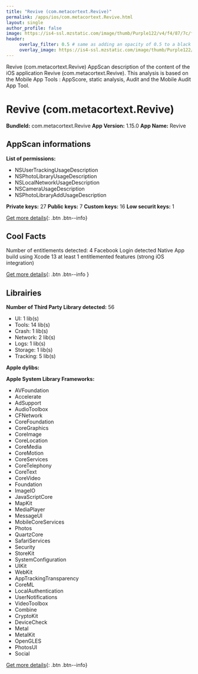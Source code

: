 ```yaml
---
title: "Revive (com.metacortext.Revive)"
permalink: /apps/ios/com.metacortext.Revive.html
layout: single
author_profile: false
image: https://is4-ssl.mzstatic.com/image/thumb/Purple122/v4/f4/87/7c/f4877c6e-10a7-1efc-abcd-c9c2e19d0fc8/AppIcon-0-1x_U007emarketing-0-5-0-85-220.png/512x512bb.jpg
header: 
     overlay_filter: 0.5 # same as adding an opacity of 0.5 to a black background
     overlay_image: https://is4-ssl.mzstatic.com/image/thumb/Purple122/v4/f4/87/7c/f4877c6e-10a7-1efc-abcd-c9c2e19d0fc8/AppIcon-0-1x_U007emarketing-0-5-0-85-220.png/512x512bb.jpg
---
```

Revive (com.metacortext.Revive) AppScan description of the content of the iOS application Revive (com.metacortext.Revive). This analysis is based on the Mobile App Tools : AppScore, static analysis, Audit and the Mobile Audit App Tool.

# Revive (com.metacortext.Revive)

**BundleId:** com.metacortext.Revive
**App Version:** 1.15.0
**App Name:** Revive


## AppScan informations 

**List of permissions:** 
- NSUserTrackingUsageDescription
- NSPhotoLibraryUsageDescription
- NSLocalNetworkUsageDescription
- NSCameraUsageDescription
- NSPhotoLibraryAddUsageDescription
  
  
**Private keys:** 27
**Public keys:** 7
**Custom keys:** 16
**Low securit keys:** 1
  
[Get more details](/pricing.html){: .btn .btn--info}

## Cool Facts

Number of entitlements detected: 4
Facebook Login detected
Native App
build using Xcode 13
at least 1 entitlemented features (strong iOS integration)
  
[Get more details](/pricing.html){: .btn .btn--info }

## Librairies 
**Number of Third Party Library detected:** 56
- UI: 1 lib(s)
- Tools: 14 lib(s)
- Crash: 1 lib(s)
- Network: 2 lib(s)
- Logs: 1 lib(s)
- Storage: 1 lib(s)
- Tracking: 5 lib(s)


**Apple dylibs:**


**Apple System Library Frameworks:**
- AVFoundation
- Accelerate
- AdSupport
- AudioToolbox
- CFNetwork
- CoreFoundation
- CoreGraphics
- CoreImage
- CoreLocation
- CoreMedia
- CoreMotion
- CoreServices
- CoreTelephony
- CoreText
- CoreVideo
- Foundation
- ImageIO
- JavaScriptCore
- MapKit
- MediaPlayer
- MessageUI
- MobileCoreServices
- Photos
- QuartzCore
- SafariServices
- Security
- StoreKit
- SystemConfiguration
- UIKit
- WebKit
- AppTrackingTransparency
- CoreML
- LocalAuthentication
- UserNotifications
- VideoToolbox
- Combine
- CryptoKit
- DeviceCheck
- Metal
- MetalKit
- OpenGLES
- PhotosUI
- Social


  
[Get more details](/pricing.html){: .btn .btn--info}

